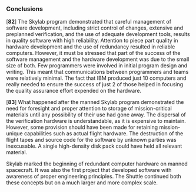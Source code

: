 ### Conclusions

\[**82**\] The Skylab program demonstrated that careful management of
software development, including strict control of changes, extensive and
preplanned verification, and the use of adequate development tools,
results in quality software with high reliability. Attention to piece
part quality in hardware development and the use of redundancy resulted
in reliable computers. However, it must be stressed that part of the
success of the software management and the hardware development was due
to the small size of both. Few programmers were involved in initial
program design and writing. This meant that communications between
programmers and teams were relatively minimal. The fact that IBM
produced just 10 computers and really needed to ensure the success of
just 2 of those helped in focusing the quality assurance effort expended
on the hardware.

\[**83**\] What happened after the manned Skylab program demonstrated
the need for foresight and proper attention to storage of
mission-critical materials until any possibility of their use had gone
away. The dispersal of the verification hardware is understandable, as
it is expensive to maintain. However, some provision should have been
made for retaining mission-unique capabilities such as actual flight
hardware. The destruction of the flight tapes and source code for the
software by unknown parties was inexcusable. A single high-density disk
pack could have held all relevant material.

Skylab marked the beginning of redundant computer hardware on manned
spacecraft. It was also the first project that developed software with
awareness of proper engineering principles. The Shuttle continued both
these concepts but on a much larger and more complex scale.
